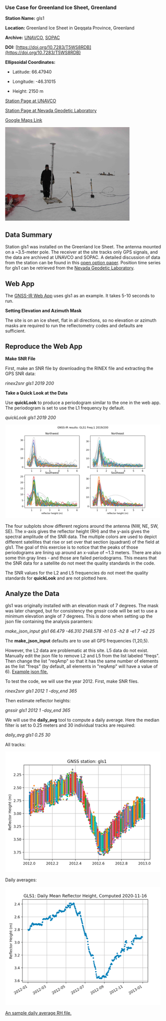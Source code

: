 ### Use Case for Greenland Ice Sheet, Greenland

**Station Name:**		gls1

**Location:**  Greenland Ice Sheet in Qeqqata Province, Greenland

**Archive:**  [UNAVCO](http://www.unavco.org), [SOPAC](http://sopac-csrc.ucsd.edu/index.php/sopac/)

**DOI:**  [https://doi.org/10.7283/T5WS8RDB](https://doi.org/10.7283/T5WS8RDB)

**Ellipsoidal Coordinates:**

- Latitude: 66.47940

- Longitude:  -46.31015

- Height:    2150 m

[Station Page at UNAVCO](https://www.unavco.org/instrumentation/networks/status/nota/overview/gls1)

[Station Page at Nevada Geodetic Laboratory](http://geodesy.unr.edu/NGLStationPages/stations/GLS1.sta)

[Google Maps Link](https://goo.gl/maps/391a7h2HpacAa59u8) 

<img src="gls1.jpg" width="400">

## Data Summary

Station gls1 was installed on the Greenland Ice Sheet.
The antenna mounted on a ~3.5-meter pole.  The receiver at the site tracks only 
GPS signals, and the data are archived at UNAVCO and SOPAC.  A detailed discussion of 
data from the station can be found in this 
[open option paper](https://tc.copernicus.org/articles/14/1985/2020/tc-14-1985-2020.pdf). 
Position time series for gls1 can be retrieved 
from the [Nevada Geodetic Laboratory](http://geodesy.unr.edu/gps_timeseries/tenv3/IGS14/GLS1.tenv3).

## Web App

The [GNSS-IR Web App](https://gnss-reflections.org/fancy6?example=gls1) uses gls1 as an example. 
It takes 5-10 seconds to run.

**Setting Elevation and Azimuth Mask**

The site is on an ice sheet, flat in all directions, so no elevation or azimuth masks are required 
to run the reflectometry codes and defaults are sufficient.

## Reproduce the Web App

**Make SNR File**

First, make an SNR file by downloading the RINEX file and extracting the GPS SNR data:

*rinex2snr gls1 2019 200*

**Take a Quick Look at the Data**

Use **quickLook** to produce a periodogram similar to the one in the web app. The periodogram  is set to use the L1 frequency by default.

*quickLook gls1 2019 200*

<img src="gls1-L1.png" width="500">

The four subplots show different regions around the antenna (NW, NE, SW, SE). The x-axis gives the reflector height (RH) and the y-axis gives the spectral amplitude of the SNR data. The multiple colors are used to depict different satellites that rise or set over that section (quadrant) of the field at gls1. The goal of this exercise is to notice that the peaks of those periodograms are lining up around an x-value of ~1.3 meters. There are also some thin gray lines - and those are failed periodograms. This means that the SNR data for a satellite do not meet the quality standards in the code.

The SNR values for the L2 and L5 frequencies do not meet the quality standards for **quickLook** and are not plotted here.

## Analyze the Data

gls1 was originally installed with an elevation mask of 7 degrees. 
The mask was later changed, but for consistency the gnssir code will be set to use a 
minimum elevation angle of 7 degrees. This is done when setting up the json file containing the analysis paramters:

*make_json_input gls1 66.479 -46.310 2148.578 -h1 0.5 -h2 8 -e1 7 -e2 25*

The **make_json_input** defaults are to use all GPS frequencies (1,20,5). 

However, the L2 data are problematic at this site. L5 data do not exist.
Manually edit the json file to remove L2 and L5 from the list 
labeled "freqs". Then change the list "reqAmp" so that it has the same number 
of elements as the list "freqs" (by default, all elements in "reqAmp" will have a value of 6). 
[Example json file.](gls1.json)

To test the code, we will use the year 2012. First, make SNR files.

*rinex2snr gls1 2012 1 -doy_end 365*

Then estimate reflector heights:

*gnssir gls1 2012 1 -doy_end 365*

We will use the **daily_avg** tool to compute a daily average. Here the median filter is set to 0.25 meters 
and 30 individual tracks are required:

*daily_avg gls1 0.25 30*

All tracks:

<img src="gls1-1.png" width="500"/>

Daily averages:

<img src="gls1-2.png" width="500"/>


[An sample daily average RH file.](gls1-dailyavg.txt)



